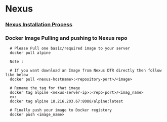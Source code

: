 # Nexus

### [Nexus Installation Process](https://github.com/learn-with-devops/devops/blob/master/Nexus/Nexus_Installation.md)

### Docker Image Pulling and pushing to Nexus repo

      # Please Pull one basic/required image to your server
      docker pull alpine

      Note : 

      # If you want download an Image from Nexus DTR directly then follow like below
      docker pull <nexus-hostname>:<repository-port>/<image>

      # Rename the tag for that image
      docker tag alpine <nexus-server-ip>:<repo-port>/<imag_name>
      ex: 
      docker tag alpine 18.216.203.67:8088/alpine:latest

      # Finally push your image to Docker registory
      docker push <image_name>

  
